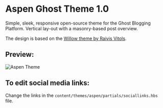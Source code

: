 # Aspen Ghost Theme 1.0

Simple, sleek, responsive open-source theme for the Ghost Blogging Platform. Vertical lay-out with a masonry-based post overview.

The design is based on the [Willow theme by Raivis Vitols](https://github.com/raivis-vitols/ghost-theme-willow).

## Preview:
![Aspen Theme](http://i.imgur.com/ibvBGj5.png)

## To edit social media links:

Change the links in the `content/themes/aspen/partials/sociallinks.hbs` file.
